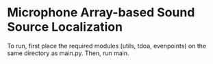# Microphone Array-based Sound Source Localization
To run, first place the required modules (utils, tdoa, evenpoints) on the same directory as main.py. Then, run main.
